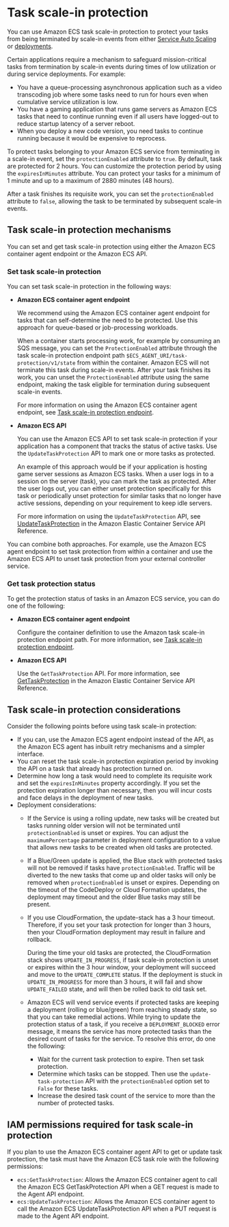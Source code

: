 # Task scale\-in protection<a name="task-scale-in-protection"></a>

You can use Amazon ECS task scale\-in protection to protect your tasks from being terminated by scale\-in events from either [Service Auto Scaling](https://docs.aws.amazon.com/AmazonECS/latest/developerguide/service-auto-scaling.html) or [deployments](https://docs.aws.amazon.com/AmazonECS/latest/developerguide/deployment-types.html)\.

Certain applications require a mechanism to safeguard mission\-critical tasks from termination by scale\-in events during times of low utilization or during service deployments\. For example:
+ You have a queue\-processing asynchronous application such as a video transcoding job where some tasks need to run for hours even when cumulative service utilization is low\.
+ You have a gaming application that runs game servers as Amazon ECS tasks that need to continue running even if all users have logged\-out to reduce startup latency of a server reboot\.
+ When you deploy a new code version, you need tasks to continue running because it would be expensive to reprocess\.

To protect tasks belonging to your Amazon ECS service from terminating in a scale\-in event, set the `protectionEnabled` attribute to `true`\. By default, task are protected for 2 hours\. You can customize the protection period by using the `expiresInMinutes` attribute\. You can protect your tasks for a minimum of 1 minute and up to a maximum of 2880 minutes \(48 hours\)\.

After a task finishes its requisite work, you can set the `protectionEnabled` attribute to `false`, allowing the task to be terminated by subsequent scale\-in events\.

## Task scale\-in protection mechanisms<a name="task-scale-in-protection-mechanisms"></a>

You can set and get task scale\-in protection using either the Amazon ECS container agent endpoint or the Amazon ECS API\.

### Set task scale\-in protection<a name="w203aac28c26c13b5"></a>

You can set task scale\-in protection in the following ways:
+ **Amazon ECS container agent endpoint**

  We recommend using the Amazon ECS container agent endpoint for tasks that can self\-determine the need to be protected\. Use this approach for queue\-based or job\-processing workloads\.

  When a container starts processing work, for example by consuming an SQS message, you can set the `ProtectionEnabled` attribute through the task scale\-in protection endpoint path `$ECS_AGENT_URI/task-protection/v1/state` from within the container\. Amazon ECS will not terminate this task during scale\-in events\. After your task finishes its work, you can unset the `ProtectionEnabled` attribute using the same endpoint, making the task eligible for termination during subsequent scale\-in events\.

  For more information on using the Amazon ECS container agent endpoint, see [Task scale\-in protection endpoint](task-scale-in-protection-endpoint.md)\.
+ **Amazon ECS API**

  You can use the Amazon ECS API to set task scale\-in protection if your application has a component that tracks the status of active tasks\. Use the `UpdateTaskProtection` API to mark one or more tasks as protected\.

  An example of this approach would be if your application is hosting game server sessions as Amazon ECS tasks\. When a user logs in to a session on the server \(task\), you can mark the task as protected\. After the user logs out, you can either unset protection specifically for this task or periodically unset protection for similar tasks that no longer have active sessions, depending on your requirement to keep idle servers\.

  For more information on using the `UpdateTaskProtection` API, see [UpdateTaskProtection](https://docs.aws.amazon.com/AmazonECS/latest/APIReference/API_UpdateTaskProtection.html) in the Amazon Elastic Container Service API Reference\.

You can combine both approaches\. For example, use the Amazon ECS agent endpoint to set task protection from within a container and use the Amazon ECS API to unset task protection from your external controller service\.

### Get task protection status<a name="w203aac28c26c13b7"></a>

To get the protection status of tasks in an Amazon ECS service, you can do one of the following:
+ **Amazon ECS container agent endpoint**

  Configure the container definition to use the Amazon task scale\-in protection endpoint path\. For more information, see [Task scale\-in protection endpoint](task-scale-in-protection-endpoint.md)\.
+ **Amazon ECS API**

  Use the `GetTaskProtection` API\. For more information, see [GetTaskProtection](https://docs.aws.amazon.com/AmazonECS/latest/APIReference/API_GetTaskProtection.html) in the Amazon Elastic Container Service API Reference\.

## Task scale\-in protection considerations<a name="task-scale-in-protection-considerations"></a>

Consider the following points before using task scale\-in protection:
+ If you can, use the Amazon ECS agent endpoint instead of the API, as the Amazon ECS agent has inbuilt retry mechanisms and a simpler interface\.
+ You can reset the task scale\-in protection expiration period by invoking the API on a task that already has protection turned on\.
+ Determine how long a task would need to complete its requisite work and set the `expiresInMinutes` property accordingly\. If you set the protection expiration longer than necessary, then you will incur costs and face delays in the deployment of new tasks\.
+ Deployment considerations:
  + If the Service is using a rolling update, new tasks will be created but tasks running older version will not be terminated until `protectionEnabled` is unset or expires\. You can adjust the `maximumPercentage` parameter in deployment configuration to a value that allows new tasks to be created when old tasks are protected\.
  + If a Blue/Green update is applied, the Blue stack with protected tasks will not be removed if tasks have `protectionEnabled`\. Traffic will be diverted to the new tasks that come up and older tasks will only be removed when `protectionEnabled` is unset or expires\. Depending on the timeout of the CodeDeploy or Cloud Formation updates, the deployment may timeout and the older Blue tasks may still be present\.
  + If you use CloudFormation, the update\-stack has a 3 hour timeout\. Therefore, if you set your task protection for longer than 3 hours, then your CloudFormation deployment may result in failure and rollback\.

    During the time your old tasks are protected, the CloudFormation stack shows `UPDATE_IN_PROGRESS`, if task scale\-in protection is unset or expires within the 3 hour window, your deployment will succeed and move to the `UPDATE_COMPLETE` status\. If the deployment is stuck in `UPDATE_IN_PROGRESS` for more than 3 hours, it will fail and show `UPDATE_FAILED` state, and will then be rolled back to old task set\.
  + Amazon ECS will vend service events if protected tasks are keeping a deployment \(rolling or blue/green\) from reaching steady state, so that you can take remedial actions\. While trying to update the protection status of a task, if you receive a `DEPLOYMENT_BLOCKED` error message, it means the service has more protected tasks than the desired count of tasks for the service\. To resolve this error, do one the following:
    + Wait for the current task protection to expire\. Then set task protection\.
    + Determine which tasks can be stopped\. Then use the `update-task-protection` API with the `protectionEnabled` option set to `False` for these tasks\.
    + Increase the desired task count of the service to more than the number of protected tasks\.

## IAM permissions required for task scale\-in protection<a name="task-scale-in-protection-iam"></a>

If you plan to use the Amazon ECS container agent API to get or update task protection, the task must have the Amazon ECS task role with the following permissions:
+ `ecs:GetTaskProtection`: Allows the Amazon ECS container agent to call the Amazon ECS GetTaskProtection API when a GET request is made to the Agent API endpoint\.
+ `ecs:UpdateTaskProtection`: Allows the Amazon ECS container agent to call the Amazon ECS UpdateTaskProtection API when a PUT request is made to the Agent API endpoint\.